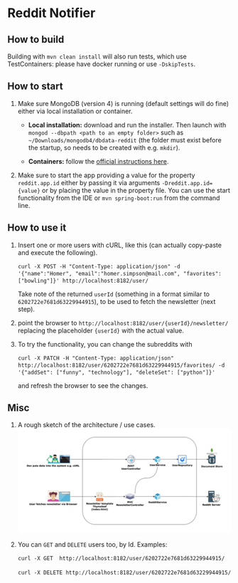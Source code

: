 # Reddit Notifier

## How to build 

Building with `mvn clean install` will also run tests, which use TestContainers: please have docker running or use `-DskipTests`.

## How to start

1. Make sure MongoDB (version 4) is running (default settings will do fine) either via local installation or container.
    
   *  **Local installation:** download and run the installer. Then launch with `mongod --dbpath <path to an empty folder>` such as `~/Downloads/mongodb4/dbdata-reddit` (the folder must exist before the startup, so needs to be created with e.g. `mkdir`). 
   
   *  **Containers:** follow the [official instructions here](https://www.mongodb.com/compatibility/docker).


2. Make sure to start the app providing a value for the property `reddit.app.id` either by passing it via arguments `-Dreddit.app.id={value}` or by placing the value in the property file. You can use the start functionality from the IDE or `mvn spring-boot:run` from the command line.

## How to use it

1. Insert one or more users with cURL, like this (can actually copy-paste and execute the following).
   ```
   curl -X POST -H "Content-Type: application/json" -d '{"name":"Homer", "email":"homer.simpson@mail.com", "favorites":["bowling"]}' http://localhost:8182/user/
   ```
   Take note of the returned `userId` (something in a format similar to `6202722e7681d63229944915`), to be used to fetch the newsletter (next step).
   

2. point the browser to `http://localhost:8182/user/{userId}/newsletter/` replacing the placeholder `{userId}` with the actual value.


3. To try the functionality, you can change the subreddits with 
    ```
    curl -X PATCH -H "Content-Type: application/json" http://localhost:8182/user/6202722e7681d63229944915/favorites/ -d '{"addSet": ["funny", "technology"], "deleteSet": ["python"]}'
    ```
   and refresh the browser to see the changes.

## Misc

1. A rough sketch of the architecture / use cases.
   ![Architecture](reddit-newsletter.jpeg)


2. You can `GET` and `DELETE` users too, by Id. Examples:
   ```
   curl -X GET  http://localhost:8182/user/6202722e7681d63229944915/
   
   curl -X DELETE http://localhost:8182/user/6202722e7681d63229944915/
   ```
 